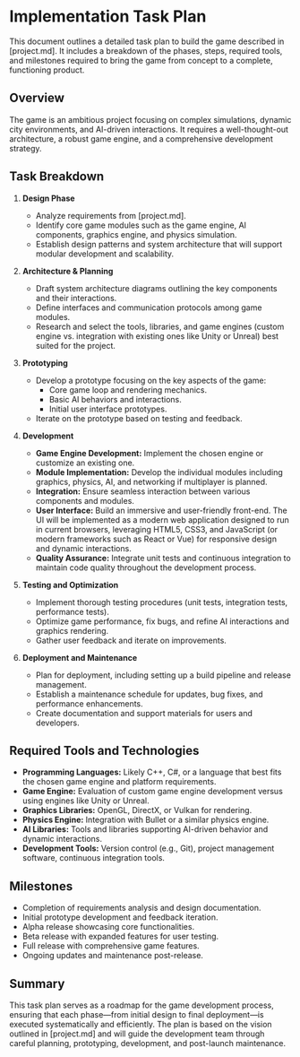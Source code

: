# Implementation Task Plan

This document outlines a detailed task plan to build the game described in [project.md]. It includes a breakdown of the phases, steps, required tools, and milestones required to bring the game from concept to a complete, functioning product.

## Overview

The game is an ambitious project focusing on complex simulations, dynamic city environments, and AI-driven interactions. It requires a well-thought-out architecture, a robust game engine, and a comprehensive development strategy.

## Task Breakdown

1. **Design Phase**
   - Analyze requirements from [project.md].
   - Identify core game modules such as the game engine, AI components, graphics engine, and physics simulation.
   - Establish design patterns and system architecture that will support modular development and scalability.

2. **Architecture & Planning**
   - Draft system architecture diagrams outlining the key components and their interactions.
   - Define interfaces and communication protocols among game modules.
   - Research and select the tools, libraries, and game engines (custom engine vs. integration with existing ones like Unity or Unreal) best suited for the project.

3. **Prototyping**
   - Develop a prototype focusing on the key aspects of the game:
     - Core game loop and rendering mechanics.
     - Basic AI behaviors and interactions.
     - Initial user interface prototypes.
   - Iterate on the prototype based on testing and feedback.

4. **Development**
   - **Game Engine Development:** Implement the chosen engine or customize an existing one.
   - **Module Implementation:** Develop the individual modules including graphics, physics, AI, and networking if multiplayer is planned.
   - **Integration:** Ensure seamless interaction between various components and modules.
   - **User Interface:** Build an immersive and user-friendly front-end. The UI will be implemented as a modern web application designed to run in current browsers, leveraging HTML5, CSS3, and JavaScript (or modern frameworks such as React or Vue) for responsive design and dynamic interactions.
   - **Quality Assurance:** Integrate unit tests and continuous integration to maintain code quality throughout the development process.

5. **Testing and Optimization**
   - Implement thorough testing procedures (unit tests, integration tests, performance tests).
   - Optimize game performance, fix bugs, and refine AI interactions and graphics rendering.
   - Gather user feedback and iterate on improvements.

6. **Deployment and Maintenance**
   - Plan for deployment, including setting up a build pipeline and release management.
   - Establish a maintenance schedule for updates, bug fixes, and performance enhancements.
   - Create documentation and support materials for users and developers.

## Required Tools and Technologies

- **Programming Languages:** Likely C++, C#, or a language that best fits the chosen game engine and platform requirements.
- **Game Engine:** Evaluation of custom game engine development versus using engines like Unity or Unreal.
- **Graphics Libraries:** OpenGL, DirectX, or Vulkan for rendering.
- **Physics Engine:** Integration with Bullet or a similar physics engine.
- **AI Libraries:** Tools and libraries supporting AI-driven behavior and dynamic interactions.
- **Development Tools:** Version control (e.g., Git), project management software, continuous integration tools.

## Milestones

- Completion of requirements analysis and design documentation.
- Initial prototype development and feedback iteration.
- Alpha release showcasing core functionalities.
- Beta release with expanded features for user testing.
- Full release with comprehensive game features.
- Ongoing updates and maintenance post-release.

## Summary

This task plan serves as a roadmap for the game development process, ensuring that each phase—from initial design to final deployment—is executed systematically and efficiently. The plan is based on the vision outlined in [project.md] and will guide the development team through careful planning, prototyping, development, and post-launch maintenance.

